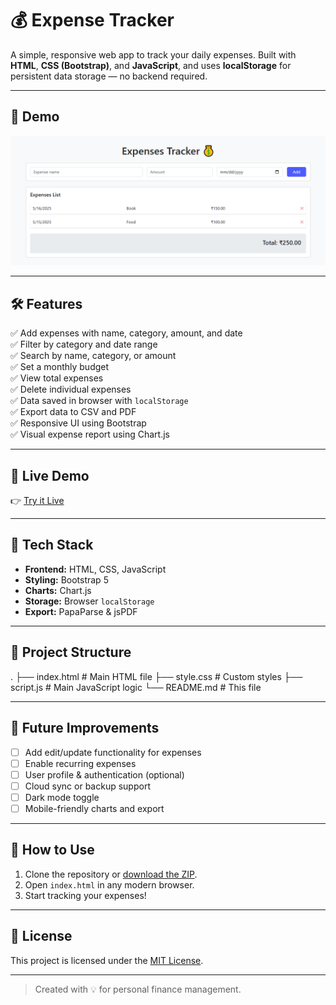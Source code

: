 ﻿# 💰 Expense Tracker

A simple, responsive web app to track your daily expenses. Built with **HTML**, **CSS (Bootstrap)**, and **JavaScript**, and uses **localStorage** for persistent data storage — no backend required.

---

## 📸 Demo

![Expense Tracker Demo](./assets/images/screenshot.PNG)

---

## 🛠️ Features

✅ Add expenses with name, category, amount, and date  
✅ Filter by category and date range  
✅ Search by name, category, or amount  
✅ Set a monthly budget  
✅ View total expenses  
✅ Delete individual expenses  
✅ Data saved in browser with `localStorage`  
✅ Export data to CSV and PDF  
✅ Responsive UI using Bootstrap  
✅ Visual expense report using Chart.js

---

## 🚀 Live Demo

👉 [Try it Live](https://spendly-dev.netlify.app/)  

---

## 🧰 Tech Stack

- **Frontend:** HTML, CSS, JavaScript
- **Styling:** Bootstrap 5
- **Charts:** Chart.js
- **Storage:** Browser `localStorage`
- **Export:** PapaParse & jsPDF

---

## 📂 Project Structure

.
├── index.html # Main HTML file
├── style.css # Custom styles
├── script.js # Main JavaScript logic
└── README.md # This file


---

## 🔮 Future Improvements

- [ ] Add edit/update functionality for expenses
- [ ] Enable recurring expenses
- [ ] User profile & authentication (optional)
- [ ] Cloud sync or backup support
- [ ] Dark mode toggle
- [ ] Mobile-friendly charts and export

---

## 🧪 How to Use

1. Clone the repository or [download the ZIP](https://github.com/your-repo-link).
2. Open `index.html` in any modern browser.
3. Start tracking your expenses!

---

## 📜 License

This project is licensed under the [MIT License](LICENSE).

---

> Created with 💡 for personal finance management.
```
